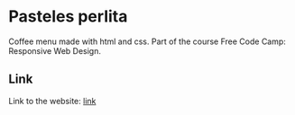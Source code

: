 # Pasteles perlita 

Coffee menu made with html and css. Part of the course Free Code Camp: Responsive Web Design.

## Link

Link to the website: [link](https://maremagnumx.github.io/Coffee-Menu/)
